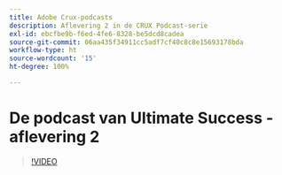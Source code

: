 ```yaml
---
title: Adobe Crux-podcasts
description: Aflevering 2 in de CRUX Podcast-serie
exl-id: ebcfbe9b-f6ed-4fe6-8328-be5dcd8cadea
source-git-commit: 06aa435f34911cc5adf7cf40c8c8e15693178bda
workflow-type: ht
source-wordcount: '15'
ht-degree: 100%

---
```


# De podcast van Ultimate Success - aflevering 2

>[!VIDEO](https://video.tv.adobe.com/v/3428674?quality=12learn=on)
